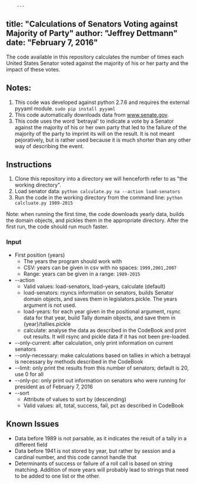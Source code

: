         ---
title: "Calculations of Senators Voting against Majority of Party"
author: "Jeffrey Dettmann"
date: "February 7, 2016"
---

The code available in this repository calculates the number of times each United States Senator voted against the majority of his or her party and the impact of these votes.

## Notes:
1. This code was developed against python 2.7.6 and requires the external pyyaml module. `sudo pip install pyyaml`
2. This code automatically downloads data from www.senate.gov.
3. This code uses the word 'betrayal' to indicate a vote by a Senator against the majority of his or her own party that led to the failure of the majority of the party to imprint its will on the result. It is not meant pejoratively, but is rather used because it is much shorter than any other way of describing the event.

## Instructions
1. Clone this repository into a directory we will henceforth refer to as "the working directory".
2. Load senator data: `python calculate.py na --action load-senators`
3. Run the code in the working directory from the command line: `python calcluate.py 1989-2015`

Note: when running the first time, the code downloads yearly data, builds the domain objects, and pickles them in the appropriate directory. After the first run, the code should run much faster.

### Input
* First position (years)
  * The years the program should work with
  * CSV: years can be given in csv with no spaces: `1999,2001,2007`
  * Range: years can be given in a range: `1989-2015`
* --action
  * Valid values: load-senators, load-years, calculate (default)
  * load-senators: rsyncs information on senators, builds Senator domain objects, and saves them in legislators.pickle. The years argument is not used.
  * load-years: for each year given in the positional argument, rsync data for that year, build Tally domain objects, and save them in {year}/tallies.pickle
  * calculate: analyse the data as described in the CodeBook and print out results. It will rsync and pickle data if it has not been pre-loaded.
* --only-current: after calculation, only print information on current senators
* --only-necessary: make calculations based on tallies in which a betrayal is necessary by methods described in the CodeBook
* --limit: only print the results from this number of senators; default is 20, use 0 for all
* --only-pc: only print out information on senators who were running for president as of February 7, 2016
* --sort
  * Attribute of values to sort by (descending)
  * Valid values: all, total, success, fail, pct as described in CodeBook

## Known Issues
* Data before 1989 is not parsable, as it indicates the result of a tally in a different field
* Data before 1941 is not stored by year, but rather by session and a cardinal number, and this code cannot handle that
* Determinants of success or failure of a roll call is based on string matching. Addition of more years will probably lead to strings that need to be added to one list or the other.
